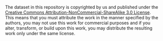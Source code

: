 The dataset in this repository is copyrighted by us and published under the [Creative Commons Attribution-NonCommercial-ShareAlike 3.0 License]([https://link-url-here.org](https://creativecommons.org/licenses/by-nc-sa/3.0/)). This means that you must attribute the work in the manner specified by the authors, you may not use this work for commercial purposes and if you alter, transform, or build upon this work, you may distribute the resulting work only under the same license.
